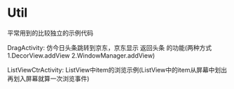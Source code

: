 # Util
平常用到的比较独立的示例代码</br>

DragActivity: 仿今日头条跳转到京东，京东显示 返回头条 的功能(两种方式1.DecorView.addView 2.WindowManager.addView)

ListViewCtrActivity: ListView中item的浏览示例(ListView中的item从屏幕中划出再划入屏幕就算一次浏览事件)
